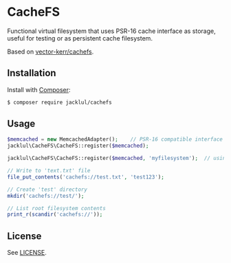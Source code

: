 # CacheFS

Functional virtual filesystem that uses PSR-16 cache interface as storage, useful for testing or as persistent cache filesystem.

Based on [vector-kerr/cachefs](https://github.com/vector-kerr/cachefs).

## Installation

Install with [Composer](https://github.com/composer/composer):

```bash
$ composer require jacklul/cachefs
```

## Usage

```php
$memcached = new MemcachedAdapter();    // PSR-16 compatible interface
jacklul\CacheFS\CacheFS::register($memcached);

jacklul\CacheFS\CacheFS::register($memcached, 'myfilesystem');  // using custom stream name

// Write to 'text.txt' file
file_put_contents('cachefs://test.txt', 'test123');

// Create 'test' directory
mkdir('cachefs://test/');

// List root filesystem contents
print_r(scandir('cachefs://'));
```

## License

See [LICENSE](LICENSE).
